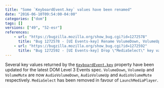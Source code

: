 ```yaml
---
title: "Some `KeyboardEvent.key` values have been renamed"
date: "2016-06-10T09:54:00-04:00"
categories: ["dom"]
tags: []
versions: ["49", "52-esr"]
references:
    - url: "https://bugzilla.mozilla.org/show_bug.cgi?id=1272578"
      title: "Bug 1272578 - [UI Events-key] Rename VolumeDown, VolumeUp and VolumeMute to AudioVolumeDown, AudioVolumeUp and AudioVolumeMute"
    - url: "https://bugzilla.mozilla.org/show_bug.cgi?id=1272592"
      title: "Bug 1272592 - [UI Events-key] Drop \"MediaSelect\" key value and use \"LaunchMediaPlayer\" instead"
---
```

Several key values returned by the [`KeyboardEvent.key`](https://developer.mozilla.org/docs/Web/API/KeyboardEvent/key) property have been updated for the latest DOM Level 3 Events spec. `VolumeDown`, `VolumeUp` and `VolumeMute` are now `AudioVolumeDown`, `AudioVolumeUp` and `AudioVolumeMute` respectively. `MediaSelect` has been removed in favour of `LaunchMediaPlayer`.
